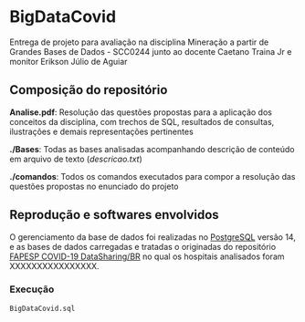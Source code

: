 # BigDataCovid
Entrega de projeto para avaliação na disciplina Mineração a partir de Grandes Bases de Dados - SCC0244 junto ao docente Caetano Traina Jr e monitor Erikson Júlio de Aguiar

## Composição do repositório
**Analise.pdf**: Resolução das questões propostas para a aplicação dos conceitos da disciplina, com trechos de SQL, resultados de consultas, ilustrações e demais representações pertinentes

**./Bases**: Todas as bases analisadas acompanhando descrição de conteúdo em arquivo de texto (*descricao.txt*)

**./comandos**: Todos os comandos executados para compor a resolução das questões propostas no enunciado do projeto

## Reprodução e softwares envolvidos

O gerenciamento da base de dados foi realizadas no [PostgreSQL](https://www.postgresql.org/) versão 14, e as bases de dados carregadas e tratadas o originadas do repositório [FAPESP COVID-19 DataSharing/BR](https://repositoriodatasharingfapesp.uspdigital.usp.br/) no qual os hospitais analisados foram XXXXXXXXXXXXXXXX.


### Execução
```
BigDataCovid.sql
```
